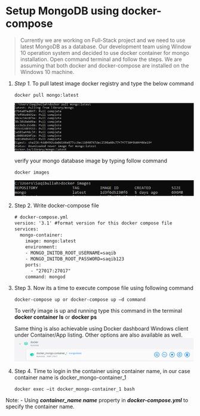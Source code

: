 # Setup MongoDB using docker-compose

> Currently we are working on Full-Stack project and we need to use latest MongoDB as a database. Our development team using Window 10 operation system and decided to use docker container for mongo installation. Open command terminal and follow the steps. We are assuming that both docker and docker-compose are installed on the Windows 10 machine.

1. *Step 1.*
	To pull latest image docker registry and type the below command
	
	````
	docker pull mongo:latest
	````
	
	![Docker Images](https://github.com/technetbytes/Docker/blob/main/docker-compose-mongodb/pullimage.JPG "docker pull image")
	
	verify your mongo database image by typing follow command
	````
	docker images
	````
	![MongoDB Images](https://github.com/technetbytes/Docker/blob/main/docker-compose-mongodb/dockerimagelist.JPG "mongodb image")	

2. Step 2. Write docker-compose file

	````
	# docker-compose.yml
	version: '3.1' #format version for this docker compose file
	services:
	  mongo-container:
	    image: mongo:latest
	    environment:
		- MONGO_INITDB_ROOT_USERNAME=saqib
		- MONGO_INITDB_ROOT_PASSWORD=saqib123
	    ports:
	      - "27017:27017"
	    command: mongod
	````

3. Step 3. Now its a time to execute compose file using following command

	````
	docker-compose up or docker-compose up –d command
	````

	To verify image is up and running type this command in the terminal **docker container ls** or **docker ps**
 
	Same thing is also achievable using Docker dashboard Windows client under Container/App listing. Other options are also available as well.
	![MongoDB Images](https://github.com/technetbytes/Docker/blob/main/docker-compose-mongodb/dockercontainer_window.png "mongodb image")	
	
4. Step 4. Time to login in the container using container name, in our case container name is docker_mongo-container_1
	````
	docker exec –it docker_mongo-container_1 bash
	````
Note: - Using ***container_name name*** property in ***docker-compose.yml*** to specify the container name.


	
